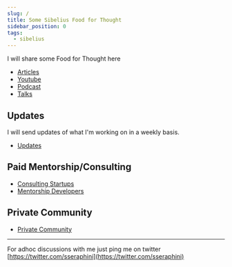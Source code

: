 ```yaml
---
slug: /
title: Some Sibelius Food for Thought
sidebar_position: 0
tags:
  - sibelius
---
```


I will share some Food for Thought here

- [Articles](./articles.mdx)
- [Youtube](./youtube.mdx)
- [Podcast](./podcast.mdx)
- [Talks](./talks)

## Updates

I will send updates of what I'm working on in a weekly basis.

- [Updates](./updates/oct-2023/oct-08-2023.md)

## Paid Mentorship/Consulting

- [Consulting Startups](./paid-consulting-startups.mdx)
- [Mentorship Developers](./paid-mentorship-developers.mdx)

## Private Community

- [Private Community](./private-community.mdx)

---

For adhoc discussions with me just ping me on twitter [https://twitter.com/sseraphini](https://twitter.com/sseraphini)
